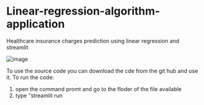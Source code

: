 # Linear-regression-algorithm-application
Healthcare insurance charges prediction using linear regression and streamlit

![image](https://user-images.githubusercontent.com/39405799/190871274-bb5cf2d4-9851-40aa-bec4-f5af98ee659b.png)

To use the source code you can download the cde from the git hub and use it.
To run the code:
1) open the command promt and go to the floder of the file available
2) type "streamlit run  
